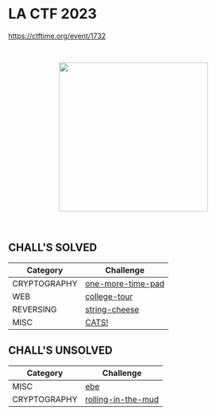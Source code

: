 # LA CTF 2023
https://ctftime.org/event/1732

<br>
<p align="center">
  <a href="https://lactf.uclaacm.com/" target="_blank">
    <img src="https://lactf.uclaacm.com/_next/static/media/LongLogoWavingTransparentBig.3127a039.gif" width="300">
  </a>
</p>

<br>

## CHALL'S SOLVED

| Category     | Challenge |
| ------------ | --------- |
| CRYPTOGRAPHY | [one-more-time-pad](https://github.com/nopedawn/CTF/tree/main/LACTF23/one-more-time-pad/#cryptoone-more-time-pad)
| WEB          | [college-tour](https://github.com/nopedawn/CTF/tree/main/LACTF23/college-tour/#webcollege-tour)
| REVERSING    | [string-cheese](https://github.com/nopedawn/CTF/tree/main/LACTF23/string-cheese/#revstring-cheese)
| MISC         | [CATS!](https://github.com/nopedawn/CTF/tree/main/LACTF23/cats!#misccats)

## CHALL'S UNSOLVED

| Category     | Challenge |
| ------------ | --------- |
| MISC | [ebe](https://github.com/nopedawn/CTF/tree/main/LACTF23/ebe/#miscebe)
| CRYPTOGRAPHY | [rolling-in-the-mud](https://github.com/nopedawn/CTF/tree/main/LACTF23/rolling-in-the-mud/#cryptorolling-in-the-mud)
